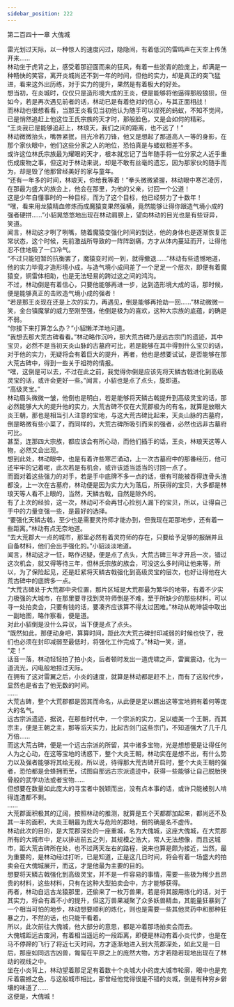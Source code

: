 ```yaml
---
sidebar_position: 222
---
```

 第二百四十一章 大傀城


雷光划过天际，以一种惊人的速度闪过，隐隐间，有着低沉的雷鸣声在天空上传荡开来……  
林动坐于虎背之上，感受着那迎面而来的狂风，有着一些淤青的脸庞上，却满是一种畅快的笑容，离开炎城尚还不到一年的时间，但他的实力，却是真正的突飞猛进，看来这外出历练，对于实力的提升，果然是有着极大的好处。  
想当初，在炎城时，仅仅只是造形境大成的王炎，便是能够将他逼得那般狼狈，但如今，若是再次遇见前者的话，林动已是有着绝对的信心，与其正面相战！  
而林动也很想看看，当那王炎看见当初他认为随手可以捏死的蚂蚁，不知不觉间，已是悄然追赶上他这位王氏宗族的天才时，那般脸色，又是会如何的精彩。  
“王炎我已是能够追赶上，林琅天，我们之间的距离，也不远了！”  
林动微微抬头，嘴唇紧抿，目光冷若刀锋，他又是想起了那道高人一等的身影，在那个家伙眼中，他们这些分家之人的地位，恐怕真是与蝼蚁相差不多。  
或许这位林氏宗族最为耀眼的天才，根本就忘记了当年随手将一位分家之人近乎重伤成废物之事，但这对于林动来说，却是不敢有丝毫的遗忘，因为那家伙的随手而为，却是毁了他那曾经美好的家与童年。  
“还有一年多的时间，林琅天，你给我等着！”拳头微微紧握，林动眼中寒芒凌厉，在那最为盛大的族会上，他会在那里，为他的父亲，讨回一个公道！  
这是少年自懂事时的一种目标，而为了这个目标，他已经努力了十数年！  
“嘿，看来用龙猿精血修炼而成魔猿变果然强横，竟然能够让得你跟造气境小成的强者硬拼……”小貂晃悠悠地出现在林动肩膀上，望向林动的目光也是有些讶异，笑道。  
闻言，林动这才咧了咧嘴，随着魔猿变强化时间的到达，他的身体也是逐渐恢复正常状态，这个时候，先前激战所导致的一阵阵剧痛，方才从体内蔓延而开，让得他忍不住地吸了一口冷气。  
“不过只能短暂的抗衡罢了，魔猿变时间一到，就得撤退……”林动有些遗憾地道，他的实力毕竟才造形境小成，与造气境小成间差了一个足足一个层次，即便有着魔猿变，铜雷体相助，也是无法轻易的跨过这之间的鸿沟。  
不过，林动倒是有着信心，只要他能够再进一步，达到造形境大成的话，那时候，便是能够真正的击败造气境小成的强者！  
“若是那王炎现在还是上次的实力，再遇见，倒是能够再抢劫一回……”林动微微一笑，金台镇魔掌的威力至刚至强，他倒是极为的喜欢，这种大宗族的底蕴，的确是不弱。  
“你接下来打算怎么办？”小貂懒洋洋地问道。  
“我想去那大荒古碑看看。”林动略作沉吟，那大荒古碑乃是远古宗门的遗迹，其中宝贝，必然不是当初天炎山脉的古墓府可比，若是能够在其中得到什么宝贝的话，对于他的实力，无疑将会有着巨大的提升，再者，他也是想要试试，是否能够在那大荒古碑中，得到一些关于祖符的情报。  
“嘿，这倒是可以去，不过在此之前，我觉得你倒是应该先将天鳞古戟进化到高级灵宝的话，或许会更好一些。”闻言，小貂也是点了点头，旋即道。  
“高级灵宝。”  
林动眉头微微一皱，他倒也是明白，若是能够将天鳞古戟提升到高级灵宝的话，那必然能够大大的提升他的实力，大荒古碑不仅在大荒郡极为的有名，就算是放眼大炎王朝，那也是相当引人注意的宝地，与这大荒古碑比起来，天炎山脉的古墓府，倒是略微有些小菜了，而同样的，大荒古碑所吸引而来的强者，必然也远非古墓府可比。  
甚至，连那四大宗族，都应该会有所心动，而他们插手的话，王炎，林琅天这等人物，必然又会出现。  
想到此处，林动眼中，也是有着许些寒芒涌动，上一次古墓府中的那番经历，他可还牢牢的记着呢，此次若是有机会，或许该适当适当的讨回一点了。  
而面对着这些强力的对手，若是手中底牌不多一点的话，很有可能被吞得连骨头渣都没，上一次在古墓府，林动便是因为实力大为落后，所获得的宝贝，大多都是林琅天等人看不上眼的，当然，天鳞古戟，自然是除外的。  
有了上次的经验，这一次，林动可不会再甘心捡别人漏下的宝贝，所以，让得自己手中的力量变强一些，是最好的选择。  
“要强化天鳞古戟，至少也是需要灵符师才能办到，但我现在距那地步，还有着一些距离。”林动有点无奈地道。  
“去大荒郡大一点的城市，那里必然有着灵符师的存在，只要给予足够的报酬并且自备材料，他们会出手强化的。”小貂淡淡地道。  
闻言，林动这才一怔，略作迟疑，便是点了点头，大荒古碑三年才开启一次，错过这次机会，就又得等待三年，但林氏宗族的族会，可没这么多时间让他来等，所以，为了保险起见，还是赶紧将天鳞古戟强化到高级灵宝的层次，也好让得他在大荒古碑中的底牌多一点。  
“大荒古碑处于大荒郡中央位置，那片区域是大荒郡最为繁华的地带，有着不少实力极强的大城市，在那里要寻找到灵符师倒是不难，至于所缺少的那些材料，可以寻一处拍卖会，只要有钱的话，要凑齐应该算不得太过困难。”林动从乾坤袋中取出一副地图，略作察看，便是道。  
对此小貂倒是没什么异议，当下便是点了点头。  
“既然如此，那便动身吧，算算时间，距此次大荒古碑封印减弱的时候也快了，我们也必须在封印减弱至最低时，将强化工作完成了。”林动一笑，道。  
“走！”  
话音一落，林动轻轻拍了拍小炎，后者顿时发出一道虎啸之声，雷翼震动，化为一道流光，闪电般地掠过天际。  
在拥有了这对雷翼之后，小炎的速度，就算是林动都是赶不上，而有了这般代步，显然也是省去了他无数的时间。  
……  
大荒古碑，整个大荒郡都是因其而命名，从此便是足以瞧出这等宝地拥有着何等庞大的名气。  
远古宗派遗迹，据说，在那些时代中，一个宗派的实力，足以媲美一个王朝，而其宗主，便是王朝之主，那等滔天实力，比起古剑门这些宗门，不知道强大了几千几万倍……  
而这大荒古碑，便是一个远古宗派的所留，其中诸多宝物，光是想想便是让得任何人为之心动，在这等宝地的诱惑下，整个大炎王朝，林动实在是想不出，有什么势力以及强者能够将其给无视，所以说，待得那大荒古碑开启时，整个大炎王朝的强者，恐怕都是会蜂拥而至，试图自那远古宗派遗迹中，获得一些能够让自己脱胎换骨般的武学功法或者宝物……  
但想要在数量如此庞大的寻宝者中脱颖而出，没有点本事的话，或许只能被别人啃得连渣都不剩。  
……  
大荒郡面积极其的辽阔，按照林动的推测，就算是五个天都郡加起来，都尚还不及其一半的面积，大炎王朝最为庞大与危险的郡地，倒的确是名不虚传。  
林动此次的目的，是大荒郡深处的一座重城，名为大傀城，这座大傀城，在大荒郡所有的大城市中，足以排进前五之列，其规模之浩大，常人无法想像，而且这城市，距大荒古碑所在处，也不过两天左右的路程，说来也算是颇为接近，当然，最为重要的，是林动经过打听，已是知道，正是这几日时间，将会有着一场盛大的拍卖会在大傀城展开，而这，才是他最为主要的目的。  
想要将天鳞古戟强化到高级灵宝，并不是一件容易的事情，需要一些极为稀少且昂贵的材料，这些材料，只有在这种大型拍卖会中，方才能够获得。  
再者，林动自远古龙猿那里，还偷来了一枚万兽果，若是将其服用炼化的话，对于其实力，将会有着不小的提升，但这万兽果凝聚了众多妖兽精血，其能量狂暴到了一个相当可怕的地步，林动想要顺利的炼化，则也是需要一些其他灵药中和那种狂暴之力，不然的话，也只能干看着。  
所以，此次前往大傀城，他大部分的意思，都是冲着那场拍卖会而去。  
大傀城距远古废涧，有着相当遥远的一段距离，即便是林动有着小炎代步，也是在马不停蹄的飞行了将近七天时间，方才逐渐地进入到大荒郡深处，如此又是一日后，那座如同远古凶兽，匍匐在平原之上的庞然大物，方才若隐若现地出现在了林动的视线之中。  
坐在小炎背上，林动望着那足足有着数十个炎城大小的庞大城市轮廓，眼中也是充斥着震撼之色，与这般城市相比，那曾经他觉得很是不错的炎城，倒是有种穷乡僻壤的味道了……  
这便是，大傀城！  
  
  
